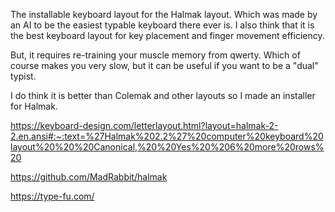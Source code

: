 The installable keyboard layout for the Halmak layout. Which was made by an AI to be the easiest typable keyboard there ever is.
I also think that it is the best keyboard layout for key placement and finger movement efficiency.

But, it requires re-training your muscle memory from qwerty.
Which of course makes you very slow, but it can be useful if you want to be a "dual" typist.

I do think it is better than Colemak and other layouts so I made an installer for Halmak.

https://keyboard-design.com/letterlayout.html?layout=halmak-2-2.en.ansi#:~:text=%27Halmak%202.2%27%20computer%20keyboard%20layout%20%20%20Canonical,%20%20Yes%20%206%20more%20rows%20

https://github.com/MadRabbit/halmak

https://type-fu.com/

